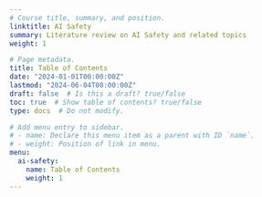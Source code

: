```yaml
---
# Course title, summary, and position.
linktitle: AI Safety
summary: Literature review on AI Safety and related topics
weight: 1

# Page metadata.
title: Table of Contents
date: "2024-01-01T00:00:00Z"
lastmod: "2024-06-04T00:00:00Z"
draft: false  # Is this a draft? true/false
toc: true  # Show table of contents? true/false
type: docs  # Do not modify.

# Add menu entry to sidebar.
# - name: Declare this menu item as a parent with ID `name`.
# - weight: Position of link in menu.
menu:
  ai-safety:
    name: Table of Contents
    weight: 1
---
```


